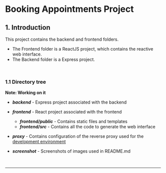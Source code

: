 # Booking Appointments Project

## 1. Introduction

This project contains the backend and frontend folders.

- The Frontend folder is a ReactJS project, which contains the reactive web interface.
- The Backend folder is a Express project.

&nbsp;

### 1.1 Directory tree

**Note: Working on it**

- **_backend_** - Express project associated with the backend
  
- **_frontend_** - React project associated with the frontend
  - **_frontend/public_** - Contains static files and templates
  - **_frontend/src_** - Contains all the code to generate the web interface
- **_proxy_** - Contains configuration of the reverse proxy used for the <u>development environment</u>
- **_screenshot_** - Screenshots of images used in README.md

&nbsp;

----